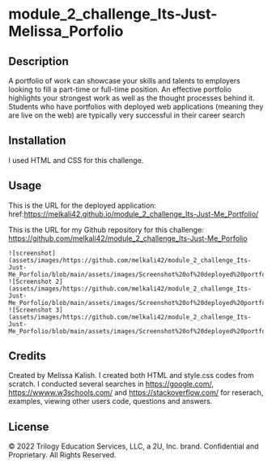 # module_2_challenge_Its-Just-Melissa_Porfolio


## Description

A portfolio of work can showcase your skills and talents to employers looking to fill a part-time or full-time position. An effective portfolio highlights your strongest work as well as the thought processes behind it. Students who have portfolios with deployed web applications (meaning they are live on the web) are typically very successful in their career search 


## Installation

I used HTML and CSS for this challenge. 

## Usage

This is the URL for the deployed application: href:https://melkali42.github.io/module_2_challenge_Its-Just-Me_Portfolio/

This is the URL for my Github repository for this challenge: https://github.com/melkali42/module_2_challenge_Its-Just-Me_Porfolio

    ![screenshot](assets/images/https://github.com/melkali42/module_2_challenge_Its-Just-Me_Porfolio/blob/main/assets/images/Screenshot%20of%20deployed%20portfolio.PNG)
    ![Screenshot 2](assets/images/https://github.com/melkali42/module_2_challenge_Its-Just-Me_Porfolio/blob/main/assets/images/Screenshot%20of%20deployed%20portfolio%202.PNG)
    ![Screenshot 3](assets/images/https://github.com/melkali42/module_2_challenge_Its-Just-Me_Porfolio/blob/main/assets/images/Screenshot%20of%20deployed%20portfolio%203.PNG)


## Credits

Created by Melissa Kalish. I created both HTML and style.css codes from scratch. I conducted several searches in https://google.com/, https://wwww.w3schools.com/ and https://stackoverflow.com/ for reserach, examples, viewing other users code, questions and answers. 

## License

© 2022 Trilogy Education Services, LLC, a 2U, Inc. brand. Confidential and Proprietary. All Rights Reserved.

